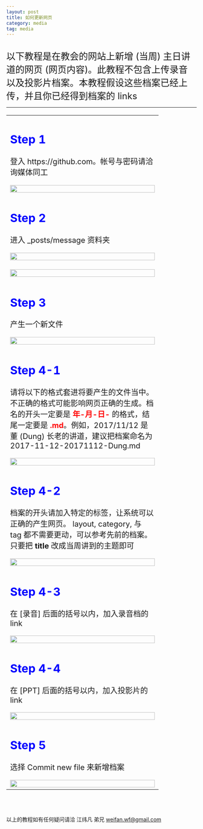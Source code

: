 ```yaml
---
layout: post 
title: 如何更新网页
category: media
tag: media
---
```


<br/> 

<div width="80%" style="font-size: 24px;">
以下教程是在教会的网站上新增 (当周) 主日讲道的网页 (网页内容)。此教程不包含上传录音以及投影片档案。本教程假设这些档案已经上传，并且你已经得到档案的 links
</div>

<hr/> 

<table style="width:80%; font-size:20px;">
    <tr>
        <td>
	    <h2 style="color:blue;"><b>Step 1</b></h2>
	    <p>
	        登入 https://github.com。帐号与密码请洽询媒体同工
	    </p>
	    <div width="100%">
	        <img width="100%" src="{{site.base}}/pages/siteUpdateTutorial/step1.png"/>
	    </div>
	</td>
    </tr>
    <tr>
        <td>
	    <h2 style="color:blue;"><b>Step 2</b></h2>
	    <p>
	        进入 _posts/message 资料夹
	    </p>
	    <div width="100%">
	        <img width="100%" src="{{site.base}}/pages/siteUpdateTutorial/step2-1.png"/>
		<br/>
		<br/> 
		<img width="100%" src="{{site.base}}/pages/siteUpdateTutorial/step2-2.png"/>
	    </div>
	</td>
    </tr>
    <tr>
        <td>
	    <h2 style="color:blue;"><b>Step 3</b></h2>
	    <p>
	        产生一个新文件
	    </p>
	    <div width="100%">
	        <img width="100%" src="{{site.base}}/pages/siteUpdateTutorial/step3.png"/>
	    </div>
	</td>
    </tr>
    <tr>
        <td>
	    <h2 style="color:blue;"><b>Step 4-1</b></h2>
	    <p>
	        请将以下的格式套进将要产生的文件当中。不正确的格式可能影响网页正确的生成。档名的开头一定要是 <b style="color:red;">年-月-日-</b> 的格式，结尾一定要是 <b style="color:red;">.md</b>。例如，2017/11/12 是董 (Dung) 长老的讲道，建议把档案命名为 2017-11-12-20171112-Dung.md
	    </p>
	    <div width="100%">
	        <img width="100%" src="{{site.base}}/pages/siteUpdateTutorial/step4-1.png"/>
	    </div>
	</td>
    </tr>
    <tr>
        <td>
	    <h2 style="color:blue;"><b>Step 4-2</b></h2>
	    <p>
	        档案的开头请加入特定的标签，让系统可以正确的产生网页。 layout, category, 与 tag 都不需要更动，可以参考先前的档案。只要把 <b>title</b> 改成当周讲到的主题即可
	    </p>
	    <div width="100%">
	        <img width="100%" src="{{site.base}}/pages/siteUpdateTutorial/step4-2.png"/>
	    </div>
	</td>
    </tr>
    <tr>
        <td>
	    <h2 style="color:blue;"><b>Step 4-3</b></h2>
	    <p>
	        在 [录音] 后面的括号以内，加入录音档的 link
	    </p>
	    <div width="100%">
	        <img width="100%" src="{{site.base}}/pages/siteUpdateTutorial/step4-3.png"/>
	    </div>
	</td>
    </tr>
    <tr>
        <td>
	    <h2 style="color:blue;"><b>Step 4-4</b></h2>
	    <p>
	        在 [PPT] 后面的括号以内，加入投影片的 link
	    </p>
	    <div width="100%">
	        <img width="100%" src="{{site.base}}/pages/siteUpdateTutorial/step4-4.png"/>
	    </div>
	</td>
    </tr>
    <tr>
        <td>
	    <h2 style="color:blue;"><b>Step 5</b></h2>
	    <p>
	        选择 Commit new file 来新增档案
	    </p>
	    <div width="100%">
	        <img width="100%" src="{{site.base}}/pages/siteUpdateTutorial/step5.png"/>
	    </div>
	</td>
    </tr>
</table>

<br/>
<br/>

<p>
    以上的教程如有任何疑问请洽 江纬凡 弟兄
    <a href="mailto:weifan.wf@gmail.com">weifan.wf@gmail.com</a> 
</p>

<br/>
<br/> 

<!-- The following are the old contents backuped on 20171115 
<!-- 
* [Sunday Message @ OneDrive](http://1drv.ms/1E2MAVs)
* [git basic commands]({% post_url /media/2015-04-21-git-basics %})

<iframe width="420" height="315"
src="https://www.youtube.com/embed/RUFw7dz23wM" frameborder="0"
allowfullscreen></iframe>
--> 